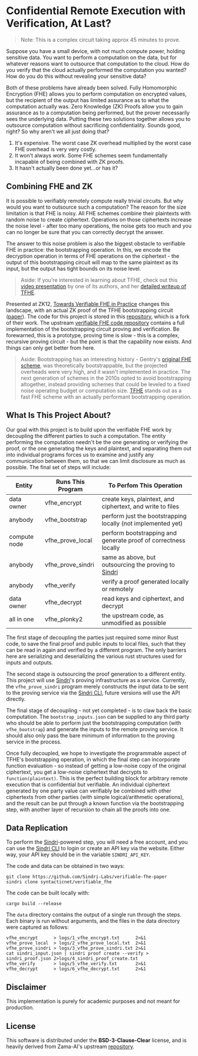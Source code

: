 # Confidential Remote Execution with Verification, At Last?

> Note: This is a complex circuit taking approx 45 minutes to prove.

Suppose you have a small device, with not much compute power, holding sensitive data. You want to perform a computation on the data, but for whatever reasons want to outsource that computation to the cloud. How do you verify that the cloud actually performed the computation you wanted? How do you do this without revealing your sensitive data?

Both of these problems have already been solved. Fully Homomorphic Encryption (FHE) allows you to perform computation on encrypted values, but the recipient of the output has limited assurance as to what the computation actually was. Zero Knowledge (ZK) Proofs allow you to gain assurance as to a computation being performed, but the prover necessarily sees the underlying data. Putting these two solutions together allows you to outsource computation without sacrificing confidentiality. Sounds good, right? So why aren't we all just doing that?

1. It's expensive. The worst case ZK overhead multiplied by the worst case FHE overhead is very very costly.
2. It won't always work. Some FHE schemes seem fundamentally incapable of being combined with ZK proofs.
3. It hasn't actually been done yet...or has it?

## Combining FHE and ZK

It is possible to verifiably remotely compute really trivial circuits. But why would you want to outsource such a computation? The reason for the size limitation is that FHE is noisy. All FHE schemes combine their plaintexts with random noise to create ciphertext. Operations on those ciphertexts increase the noise level - after too many operations, the noise gets too much and you can no longer be sure that you can correctly decrypt the answer.

The answer to this noise problem is also the biggest obstacle to verifiable FHE in practice: the bootstrapping operation. In this, we encode the decryption operation in terms of FHE operations on the ciphertext - the output of this bootstrapping circuit will map to the same plaintext as its input, but the output has tight bounds on its noise level.

> Aside: If you're interested in learning about TFHE, check out this [video presentation](https://www.youtube.com/watch?v=npoHSR6-oRw) by one of its authors, and her [detailed writeup of TFHE](https://www.zama.ai/post/tfhe-deep-dive-part-1).

Presented at ZK12, [Towards Verifiable FHE in Practice](https://www.youtube.com/watch?v=81xAuSQ78EM&list=PLj80z0cJm8QFy2umHqu77a8dbZSqpSH54&index=20) changes this landscape, with an actual ZK proof of the TFHE bootstrapping circuit ([paper](https://eprint.iacr.org/2024/451.pdf)). The code for this project is stored in this [repository](https://github.com/Sindri-Labs/verifiable-fhe-paper), which is a fork of their work. The upstream [verifiable FHE code repository](https://github.com/zama-ai/verifiable-fhe-paper) contains a full implementation of the bootstrapping circuit proving and verification. Be forewarned, this is a prototype, proving time is slow - this is a complex, recursive proving circuit - but the point is that the capability now exists. And things can only get better from here.

> Aside: Bootstrapping has an interesting history - Gentry's [original FHE scheme](https://crypto.stanford.edu/craig/craig-thesis.pdf), was theoretically bootstrappable, but the projected overheads were very high, and it wasn't implemented in practice. The next generation of schemes in the 2010s opted to avoid bootstrapping altogether, instead providing schemes that could be leveled to a fixed noise operating budget or computation size. [TFHE](https://tfhe.github.io/tfhe/) stands out as a fast FHE scheme with an actually performant bootstrapping operation.

## What Is This Project About?

Our goal with this project is to build upon the verifiable FHE work by decoupling the different parties to such a computation. The entity performing the computation needn't be the one generating or verifying the proof, or the one generating the keys and plaintext, and separating them out into individual programs forces us to examine and justify any communication between them, so that we can limit disclosure as much as possible. The final set of steps will include:

| Entity       | Runs This Program  | To Perfom This Operation
|--------------|--------------------|-------------------------------------------------------------
| data owner   | vfhe_encrypt       | create keys, plaintext, and ciphertext, and write to files
| anybody      | vfhe_bootstrap     | perform just the bootstrapping locally (not implemented yet)
| compute node | vfhe_prove_local   | perform bootstrapping and generate proof of correctness locally
| anybody      | vfhe_prove_sindri  | same as above, but outsourcing the proving to [Sindri](https://sindri.app)
| anybody      | vfhe_verify        | verify a proof generated locally or remotely
| data owner   | vfhe_decrypt       | read keys and ciphertext, and decrypt
| all in one   | vfhe_plonky2       | the upstream code, as unmodified as possible

The first stage of decoupling the parties just required some minor Rust code, to save the final proof and public inputs to local files, such that they can be read in again and verified by a different program. The only barriers here are serializing and deserializing the various rust structures used for inputs and outputs.

The second stage is outsourcing the proof generation to a different entity. This project will use [Sindri](https://sindri.app)'s proving infrastructure as a service. Currently, the `vfhe_prove_sindri` program merely constructs the input data to be sent to the proving service via the [Sindri CLI](https://sindri.app/docs/getting-started/cli/), future versions will use the API directly.

The final stage of decoupling - not yet completed - is to claw back the basic computation. The `bootstrap_inputs.json` can be supplied to any third party who should be able to perform just the bootstrapping computation (with `vfhe_bootstrap`) and generate the inputs to the remote proving service. It should also only pass the bare minimum of information to the proving service in the process.

Once fully decoupled, we hope to investigate the programmable aspect of TFHE's bootstrapping operation, in which the final step can incorporate function evaluation - so instead of getting a low-noise copy of the original ciphertext, you get a low-noise ciphertext that decrypts to `function(plaintext)`. This is the perfect building block for arbitrary remote execution that is confidential but verifiable. An individual ciphertext generated by one party value can verifiably be combined with other ciphertexts from other parties (with simple logical/arithmetic operations), and the result can be put through a known function via the bootstrapping step, with another layer of recursion to chain all the proofs into one.

## Data Replication

To perform the [Sindri](https://sindri.app)-powered step, you will need a free account, and you can use the [Sindri CLI](https://sindri.app/docs/getting-started/cli/) to login or create an API key via the website. Either way, your API key should be in the variable `SINDRI_API_KEY`.

The code and data can be obtained in two ways:

```
git clone https://github.com/Sindri-Labs/verifiable-fhe-paper
sindri clone syntacticnet/verifiable_fhe
```

The code can be built locally with:

```
cargo build --release
```

The `data` directory contains the output of a single run through the steps. Each binary is run without arguments, and the files in the data directory were captured as follows:

```
vfhe_encrypt      > logs/1_vfhe_encrypt.txt      2>&1
vfhe_prove_local  > logs/2_vfhe_prove_local.txt  2>&1
vfhe_prove_sindri > logs/3_vfhe_prove_sindri.txt 2>&1
cat sindri_input.json | sindri proof create --verify > sindri_proof.json 2>logs/4_sindri_proof_create.txt
vfhe_verify       > logs/5_vfhe_verify.txt       2>&1
vfhe_decrypt      > logs/6_vfhe_decrypt.txt      2>&1
```

## Disclaimer
This implementation is purely for academic purposes and not meant for production.

## License
This software is distributed under the **BSD-3-Clause-Clear** license, and is heavily derived from Zama-AI's upstream [repository](https://github.com/zama-ai/verifiable-fhe-paper).
